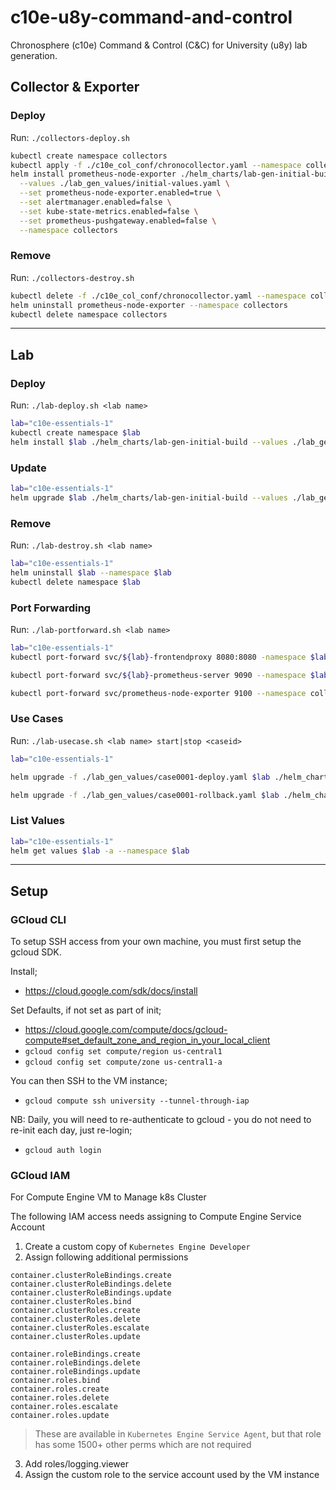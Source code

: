 # c10e-u8y-command-and-control

Chronosphere (c10e) Command & Control (C&C) for University (u8y) lab generation.

## Collector & Exporter

### Deploy

Run: `./collectors-deploy.sh`

```bash
kubectl create namespace collectors
kubectl apply -f ./c10e_col_conf/chronocollector.yaml --namespace collectors
helm install prometheus-node-exporter ./helm_charts/lab-gen-initial-build/charts/prometheus \
  --values ./lab_gen_values/initial-values.yaml \
  --set prometheus-node-exporter.enabled=true \
  --set alertmanager.enabled=false \
  --set kube-state-metrics.enabled=false \
  --set prometheus-pushgateway.enabled=false \
  --namespace collectors
```

### Remove

Run: `./collectors-destroy.sh`

```bash
kubectl delete -f ./c10e_col_conf/chronocollector.yaml --namespace collectors
helm uninstall prometheus-node-exporter --namespace collectors
kubectl delete namespace collectors
```

---

## Lab

### Deploy

Run: `./lab-deploy.sh <lab name>`

```bash
lab="c10e-essentials-1"
kubectl create namespace $lab
helm install $lab ./helm_charts/lab-gen-initial-build --values ./lab_gen_values/initial-values.yaml --namespace $lab
```

### Update

```bash
lab="c10e-essentials-1"
helm upgrade $lab ./helm_charts/lab-gen-initial-build --values ./lab_gen_values/initial-values.yaml --namespace $lab
```

### Remove

Run: `./lab-destroy.sh <lab name>`

```bash
lab="c10e-essentials-1"
helm uninstall $lab --namespace $lab
kubectl delete namespace $lab
```

### Port Forwarding

Run: `./lab-portforward.sh <lab name>`

```bash
lab="c10e-essentials-1"
kubectl port-forward svc/${lab}-frontendproxy 8080:8080 -namespace $lab

kubectl port-forward svc/${lab}-prometheus-server 9090 --namespace $lab

kubectl port-forward svc/prometheus-node-exporter 9100 --namespace collectors
```

### Use Cases

Run: `./lab-usecase.sh <lab name> start|stop <caseid>`

```bash
lab="c10e-essentials-1"

helm upgrade -f ./lab_gen_values/case0001-deploy.yaml $lab ./helm_charts/lab-gen-initial-build --reuse-values --namespace $lab

helm upgrade -f ./lab_gen_values/case0001-rollback.yaml $lab ./helm_charts/lab-gen-initial-build --reuse-values --namespace $lab
```

### List Values

```bash
lab="c10e-essentials-1"
helm get values $lab -a --namespace $lab
```

---

## Setup

### GCloud CLI

To setup SSH access from your own machine, you must first setup the gcloud SDK.

Install;

- <https://cloud.google.com/sdk/docs/install>

Set Defaults, if not set as part of init;

- <https://cloud.google.com/compute/docs/gcloud-compute#set_default_zone_and_region_in_your_local_client>
- `gcloud config set compute/region us-central1`
- `gcloud config set compute/zone us-central1-a`

You can then SSH to the VM instance;

- `gcloud compute ssh university --tunnel-through-iap`

NB: Daily, you will need to re-authenticate to gcloud - you do not need to re-init each day, just re-login;

- `gcloud auth login`

### GCloud IAM

For Compute Engine VM to Manage k8s Cluster

The following IAM access needs assigning to Compute Engine Service Account

1. Create a custom copy of `Kubernetes Engine Developer`
2. Assign following additional permissions

```
container.clusterRoleBindings.create
container.clusterRoleBindings.delete
container.clusterRoleBindings.update
container.clusterRoles.bind
container.clusterRoles.create
container.clusterRoles.delete
container.clusterRoles.escalate
container.clusterRoles.update

container.roleBindings.create
container.roleBindings.delete
container.roleBindings.update
container.roles.bind
container.roles.create
container.roles.delete
container.roles.escalate
container.roles.update
```

> These are available in `Kubernetes Engine Service Agent`, but that role has some 1500+ other perms which are not required

3. Add roles/logging.viewer
4. Assign the custom role to the service account used by the VM instance
